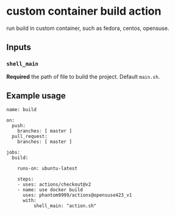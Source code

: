 # custom container build action
run build in custom container, such as fedora, centos, opensuse.


## Inputs

### `shell_main`

**Required** the path of file to build the project. Default `main.sh`.

## Example usage

```
name: build

on:
  push:
    branches: [ master ]
  pull_request:
    branches: [ master ]

jobs:
  build:

    runs-on: ubuntu-latest

    steps:
    - uses: actions/checkout@v2
    - name: use docker build
      uses: phantom9999/actions@opensuse423_v1
      with:
          shell_main: "action.sh"
```


